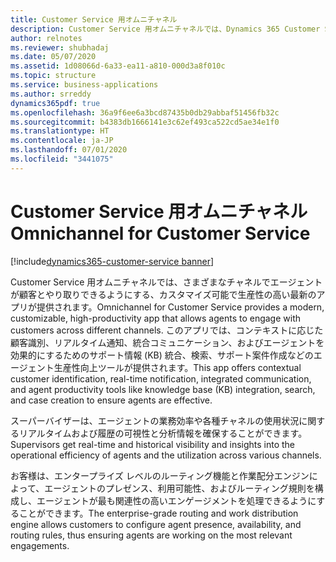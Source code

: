 ```yaml
---
title: Customer Service 用オムニチャネル
description: Customer Service 用オムニチャネルでは、Dynamics 365 Customer Service の機能を拡張する機能のスイートが提供されます。組織はデジタル メッセージング チャネルにより、顧客とすばやくやり取りし、エンゲージメントを促進することができます。
author: relnotes
ms.reviewer: shubhadaj
ms.date: 05/07/2020
ms.assetid: 1d08066d-6a33-ea11-a810-000d3a8f010c
ms.topic: structure
ms.service: business-applications
ms.author: srreddy
dynamics365pdf: true
ms.openlocfilehash: 36a9f6ee6a3bcd87435b0db29abbaf51456fb32c
ms.sourcegitcommit: b4383db1666141e3c62ef493ca522cd5ae34e1f0
ms.translationtype: HT
ms.contentlocale: ja-JP
ms.lasthandoff: 07/01/2020
ms.locfileid: "3441075"
---
```

# <a name="omnichannel-for-customer-service"></a><span data-ttu-id="fa527-103">Customer Service 用オムニチャネル</span><span class="sxs-lookup"><span data-stu-id="fa527-103">Omnichannel for Customer Service</span></span>

[!include[dynamics365-customer-service banner](../includes/dynamics365-customer-service.md)]

<!--structure start-->
<span data-ttu-id="fa527-104">Customer Service 用オムニチャネルでは、さまざまなチャネルでエージェントが顧客とやり取りできるようにする、カスタマイズ可能で生産性の高い最新のアプリが提供されます。</span><span class="sxs-lookup"><span data-stu-id="fa527-104">Omnichannel for Customer Service provides a modern, customizable, high-productivity app that allows agents to engage with customers across different channels.</span></span> <span data-ttu-id="fa527-105">このアプリでは、コンテキストに応じた顧客識別、リアルタイム通知、統合コミュニケーション、およびエージェントを効果的にするためのサポート情報 (KB) 統合、検索、サポート案件作成などのエージェント生産性向上ツールが提供されます。</span><span class="sxs-lookup"><span data-stu-id="fa527-105">This app offers contextual customer identification, real-time notification, integrated communication, and agent productivity tools like knowledge base (KB) integration, search, and case creation to ensure agents are effective.</span></span>

<span data-ttu-id="fa527-106">スーパーバイザーは、エージェントの業務効率や各種チャネルの使用状況に関するリアルタイムおよび履歴の可視性と分析情報を確保することができます。</span><span class="sxs-lookup"><span data-stu-id="fa527-106">Supervisors get real-time and historical visibility and insights into the operational efficiency of agents and the utilization across various channels.</span></span>

<span data-ttu-id="fa527-107">お客様は、エンタープライズ レベルのルーティング機能と作業配分エンジンによって、エージェントのプレゼンス、利用可能性、およびルーティング規則を構成し、エージェントが最も関連性の高いエンゲージメントを処理できるようにすることができます。</span><span class="sxs-lookup"><span data-stu-id="fa527-107">The enterprise-grade routing and work distribution engine allows customers to configure agent presence, availability, and routing rules, thus ensuring agents are working on the most relevant engagements.</span></span>
<!--structure end-->



